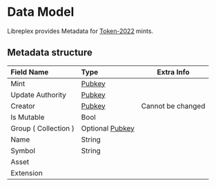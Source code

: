 # Data Model

Libreplex provides Metadata for [Token-2022](https://spl.solana.com/token-2022) mints.

## Metadata structure

| Field Name                                 | Type                                                                   | Extra Info |
|:-------------------------------------------|:--------------------------------------------------------------------------|--------------------------------------------------------------------------|
| Mint                                       | [Pubkey](https://docs.rs/solana-program/latest/solana_program/pubkey/struct.Pubkey.html)  |
| Update Authority                           | [Pubkey](https://docs.rs/solana-program/latest/solana_program/pubkey/struct.Pubkey.html)  |
| Creator                                    | [Pubkey](https://docs.rs/solana-program/latest/solana_program/pubkey/struct.Pubkey.html)  | Cannot be changed
| Is Mutable | Bool |
| Group ( Collection )                       | Optional [Pubkey](https://docs.rs/solana-program/latest/solana_program/pubkey/struct.Pubkey.html) |
| Name                                       | String |
| Symbol                                     | String |
| Asset                                      |        |
| Extension                                  |        |